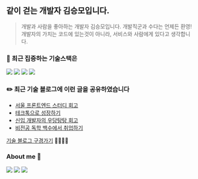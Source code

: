 <!--
**endmoseung/endmoseung** is a ✨ _special_ ✨ repository because its `README.md` (this file) appears on your GitHub profile.


Here are some ideas to get you started:

- 🔭 I’m currently working on ...
- 🌱 I’m currently learning ...
- 👯 I’m looking to collaborate on ...
- 🤔 I’m looking for help with ...
- 💬 Ask me about ...
- 📫 How to reach me: ...
- 😄 Pronouns: ...
- ⚡ Fun fact: ...
-->

## 같이 걷는 개발자 김승모입니다.
> 개발과 사람을 좋아하는 개발자 김승모입니다. 개발직군과 수다는 언제든 환영!<br/>
> 개발자의 가치는 코드에 있는것이 아니라, 서비스와 사람에게 있다고 생각합니다.
### 🎯 최근 집중하는 기술스택은 
<div>
  <img src="https://img.shields.io/badge/TypeScript-blue?style=for-the-badge&logo=TypeScript&logoColor=black">
  <img src="https://img.shields.io/badge/React.js-skyblue?style=for-the-badge&logo=React&logoColor=black">
  <img src="https://img.shields.io/badge/react_query-FF4154?style=for-the-badge&logo=ReactQuery&logoColor=white">
  <img src="https://img.shields.io/badge/Next.js-000000?style=for-the-badge&logo=Next.js&logoColor=white">
</div>

### ✏️ 최근 기술 블로그에 이런 글을 공유하였습니다
<!-- https://github.com/gautamkrishnar/blog-post-workflow -->
<!-- BLOG-POST-LIST:START -->
- [서울 프론트엔드 스터디 회고](https://velog.io/@endmoseung/%ED%94%84%EB%A1%A0%ED%8A%B8%EC%97%94%EB%93%9C-%EC%8A%A4%ED%84%B0%EB%94%94-%ED%9A%8C%EA%B3%A0)
- [테크톡으로 성장하기](https://velog.io/@endmoseung/%ED%85%8C%ED%81%AC%ED%86%A1%EC%9C%BC%EB%A1%9C-%EC%84%B1%EC%9E%A5%ED%95%98%EA%B8%B0)
- [신입 개발자의 우당탕탕 회고](https://velog.io/@endmoseung/%EC%8B%A0%EC%9E%85%EA%B0%9C%EB%B0%9C%EC%9E%90%EC%9D%98-%EC%9A%B0%EB%8B%B9%ED%83%95%ED%83%95-%ED%9A%8C%EA%B3%A0)
- [비전공 독학 백수에서 취업하기](https://velog.io/@endmoseung/%EB%B9%84%EC%A0%84%EA%B3%B5-%EB%8F%85%ED%95%99-%EB%B0%B1%EC%88%98%EC%97%90%EC%84%9C-%EC%B7%A8%EC%97%85%ED%95%98%EA%B8%B0)
<!-- BLOG-POST-LIST:END -->
[기술 블로그 구경가기](https://velog.io/@endmoseung)  🏃🏻‍♀️💨

### About me 💞️
<a href="https://velog.io/@endmoseung" target="_blank"><img src="https://img.shields.io/badge/Velog-20C997?style=flat-square&logo=velog&logoColor=white"/></a>
<a href="https://www.instagram.com/mo___seung_2/" target="_blank"><img src="https://img.shields.io/badge/Instagram-E4405F?style=flat-square&logo=instagram&logoColor=white"/></a>
<a href="https://www.linkedin.com/in/%EC%8A%B9%EB%AA%A8-%EA%B9%80-848b2b242/" target="_blank"><img src="https://img.shields.io/badge/LinkedIn-0966c2?style=flat-square&logo=linkedin&logoColor=white"/></a>
